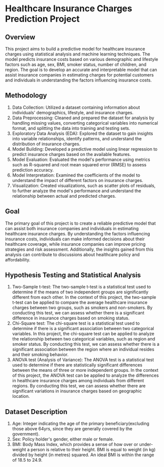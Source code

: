 # Healthcare Insurance Charges Prediction Project

## Overview
This project aims to build a predictive model for healthcare insurance charges using statistical analysis and machine learning techniques. The model predicts insurance costs based on various demographic and lifestyle factors such as age, sex, BMI, smoker status, number of children, and region. The goal is to develop an accurate and interpretable model that can assist insurance companies in estimating charges for potential customers and individuals in understanding the factors influencing insurance costs.

## Methodology
1. Data Collection: Utilized a dataset containing information about individuals' demographics, lifestyle, and insurance charges.
2. Data Preprocessing: Cleaned and prepared the dataset for analysis by handling missing values, converting categorical variables into numerical format, and splitting the data into training and testing sets.
3. Exploratory Data Analysis (EDA): Explored the dataset to gain insights into variable relationships, identify patterns, and understand the distribution of insurance charges.
4. Model Building: Developed a predictive model using linear regression to predict insurance charges based on the available features.
5. Model Evaluation: Evaluated the model's performance using metrics such as R-squared and root mean squared error (RMSE) to assess prediction accuracy.
6. Model Interpretation: Examined the coefficients of the model to understand the impact of different factors on insurance charges.
7. Visualization: Created visualizations, such as scatter plots of residuals, to further analyze the model's performance and understand the relationship between actual and predicted charges.

## Goal
The primary goal of this project is to create a reliable predictive model that can assist both insurance companies and individuals in estimating healthcare insurance charges. By understanding the factors influencing insurance costs, individuals can make informed decisions about their healthcare coverage, while insurance companies can improve pricing strategies and risk assessment. Additionally, the insights gained from this analysis can contribute to discussions about healthcare policy and affordability.

## Hypothesis Testing and Statistical Analysis
1. Two-Sample t-test: The two-sample t-test is a statistical test used to determine if the means of two independent groups are significantly different from each other. In the context of this project, the two-sample t-test can be applied to compare the average healthcare insurance charges between two groups, such as smokers and non-smokers. By conducting this test, we can assess whether there is a significant difference in insurance charges based on smoking status.
2. Chi-Square test: The chi-square test is a statistical test used to determine if there is a significant association between two categorical variables. In this project, the chi-square test can be applied to analyze the relationship between two categorical variables, such as region and smoker status. By conducting this test, we can assess whether there is a significant association between the region where an individual resides and their smoking behavior.
3. ANOVA test (Analysis of Variance): The ANOVA test is a statistical test used to determine if there are statistically significant differences between the means of three or more independent groups. In the context of this project, the ANOVA test can be applied to analyze the differences in healthcare insurance charges among individuals from different regions. By conducting this test, we can assess whether there are significant variations in insurance charges based on geographic location.

## Dataset Description
1. Age: Integer indicating the age of the primary beneficiary(excluding those above 64yrs, since they are generally covered by the government).
2. Sex: Policy holder's gender, either male or female.
3. BMI: Body Mass Index, which provides a sense of how over or under-weight a person is relative to their height. BMI is equal to weight (in kg) divided by height (in metres) squared. An ideal BMI is within the range of 18.5 to 24.9. 
